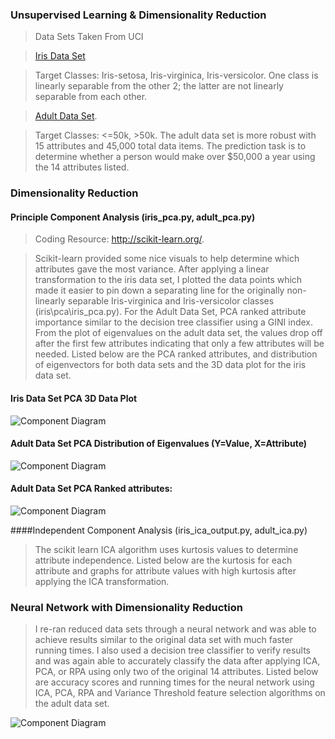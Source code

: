 ### Unsupervised Learning & Dimensionality Reduction 

> Data Sets Taken From UCI 

> <a href="https://archive.ics.uci.edu/ml/datasets/Iris">Iris Data Set</a>

> Target Classes: Iris-setosa,  Iris-virginica,  Iris-versicolor. One class is linearly separable from the other 2; the latter are not linearly separable from each other. 

> <a href="https://archive.ics.uci.edu/ml/datasets/Adult">Adult Data Set</a>. 

> Target Classes: <=50k, >50k.  The adult data set is more robust with 15 attributes and 45,000 total data items.   The prediction task is to determine whether a person would make over $50,000 a year using the 14 attributes listed.  

### Dimensionality Reduction

#### Principle Component Analysis (iris_pca.py, adult_pca.py) 

> Coding Resource: <a href="http://scikit-learn.org/stable/"> http://scikit-learn.org/</a>.  

> Scikit-learn provided some nice visuals to help determine which attributes gave the most variance.  After applying a linear transformation to the iris data set, I plotted the data points which made it easier to pin down a separating line for the originally non-linearly separable Iris-virginica and Iris-versicolor classes (iris\pca\iris_pca.py).  For the Adult Data Set, PCA ranked attribute importance similar to the decision tree classifier using a GINI index.  From the plot of eigenvalues on the adult data set, the values drop off after the first few attributes indicating that only a few attributes will be needed.   Listed below are the PCA ranked attributes, and distribution of eigenvectors for both data sets and the 3D data plot for the iris data set.  

#### Iris Data Set PCA 3D Data Plot

![Component Diagram](https://github.com/jlm429/MDPs/blob/master/images/PolicyIterationGri.PNG)

#### Adult Data Set PCA Distribution of Eigenvalues (Y=Value, X=Attribute)

![Component Diagram](https://github.com/jlm429/MDPs/blob/master/images/PolicyIterationGrd.PNG)

#### Adult Data Set PCA Ranked attributes:

![Component Diagram](https://github.com/jlm429/MDPs/blob/master/images/PolicyIterationGid.PNG)

####Independent Component Analysis (iris_ica_output.py, adult_ica.py)

>The scikit learn ICA algorithm uses kurtosis values to determine attribute independence.  Listed below are the kurtosis for each attribute and graphs for attribute values with high kurtosis after applying the ICA transformation.   

### Neural Network with Dimensionality Reduction

>I re-ran reduced data sets through a neural network and was able to achieve results similar to the original data set with much faster running times.  I also used a decision tree classifier to verify results and was again able to accurately classify the data after applying ICA, PCA, or RPA using only two of the original 14 attributes.  Listed below are accuracy scores and running times for the neural network using ICA, PCA, RPA and Variance Threshold feature selection algorithms on the adult data set.   

![Component Diagram](https://github.com/jlm429/MDPs/blob/master/images/PolicyIterationGid.PNG)


